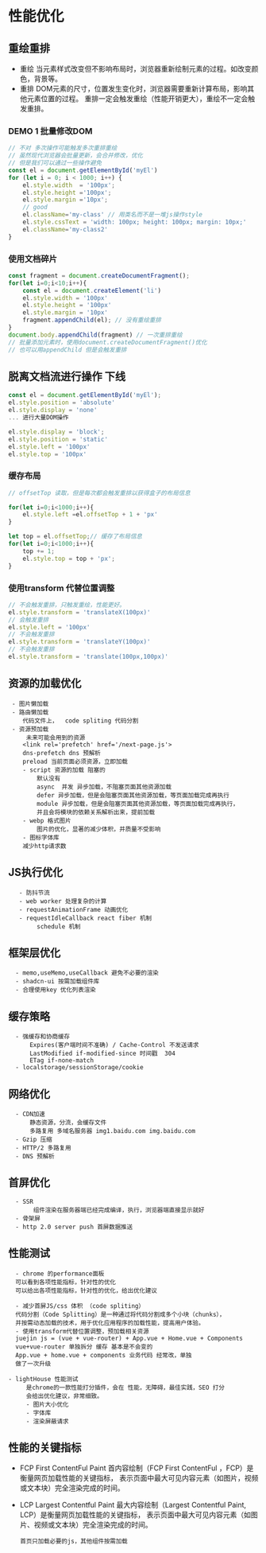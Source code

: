 # 性能优化

## 重绘重排

- 重绘
    当元素样式改变但不影响布局时，浏览器重新绘制元素的过程。如改变颜色，背景等。
- 重排
    DOM元素的尺寸，位置发生变化时，浏览器需要重新计算布局，影响其他元素位置的过程。
    重排一定会触发重绘（性能开销更大），重绘不一定会触发重排。

### DEMO 1 批量修改DOM 
```js
// 不对 多次操作可能触发多次重排重绘
// 虽然现代浏览器会批量更新，会合并修改，优化
// 但是我们可以通过一些操作避免
const el = document.getElementById('myEl')
for (let i = 0; i < 1000; i++) {
    el.style.width  = '100px';
    el.style.height ='100px';
    el.style.margin ='10px';
    // good
    el.className='my-class' // 用类名而不是一堆js操作style
    el.style.cssText = 'width: 100px; height: 100px; margin: 10px;'
    el.className='my-class2'
}
```

### 使用文档碎片
```js
const fragment = document.createDocumentFragment();
for(let i=0;i<10;i++){
    const el = document.createElement('li')
    el.style.width = '100px'
    el.style.height = '100px'
    el.style.margin = '10px'
    fragment.appendChild(el); // 没有重绘重排
}
document.body.appendChild(fragment) // 一次重排重绘
// 批量添加元素时，使用document.createDocumentFragment()优化
// 也可以用appendChild 但是会触发重排
```

## 脱离文档流进行操作 下线
```js
const el = document.getElementById('myEl');
el.style.position = 'absolute'
el.style.display = 'none'
... 进行大量DOM操作

el.style.display = 'block';
el.style.position = 'static'
el.style.left = '100px'
el.style.top = '100px'
```


### 缓存布局

```js
// offsetTop 读取，但是每次都会触发重排以获得盒子的布局信息

for(let i=0;i<1000;i++){
    el.style.left =el.offsetTop + 1 + 'px'
}

let top = el.offsetTop;// 缓存了布局信息
for(let i=0;i<1000;i++){
    top += 1;
    el.style.top = top + 'px';
}
```

### 使用transform 代替位置调整
```js
// 不会触发重排，只触发重绘，性能更好。
el.style.transform = 'translateX(100px)'
// 会触发重排
el.style.left = '100px'
// 不会触发重排
el.style.transform = 'translateY(100px)'
// 不会触发重排
el.style.transform = 'translate(100px,100px)'
```

## 资源的加载优化
     - 图片懒加载
     - 路由懒加载
        代码文件上，  code spliting 代码分割
     - 资源预加载
         未来可能会用到的资源
        <link rel='prefetch' href='/next-page.js'>
        dns-prefetch dns 预解析
        preload 当前页面必须资源，立即加载
        - script 资源的加载 阻塞的
            默认没有
            async  并发 异步加载，不阻塞页面其他资源加载
            defer 异步加载，但是会阻塞页面其他资源加载，等页面加载完成再执行    
            module 异步加载，但是会阻塞页面其他资源加载，等页面加载完成再执行，
            并且会将模块的依赖关系解析出来，提前加载
        - webp 格式图片
            图片的优化，显著的减少体积，并质量不受影响
        - 图标字体库
        减少http请求数

            
## JS执行优化
       - 防抖节流
       - web worker 处理复杂的计算
       - requestAnimationFrame 动画优化
       - requestIdleCallback react fiber 机制
            schedule 机制
       
## 框架层优化
      - memo,useMemo,useCallback 避免不必要的渲染
      - shadcn-ui 按需加载组件库
      - 合理使用key 优化列表渲染

## 缓存策略
      - 强缓存和协商缓存
          Expires(客户端时间不准确) / Cache-Control 不发送请求
          LastModified if-modified-since 时间戳  304
          ETag if-none-match 
      - localstorage/sessionStorage/cookie
## 网络优化
      - CDN加速
          静态资源，分流，会缓存文件
          多路复用 多域名服务器 img1.baidu.com img.baidu.com
      - Gzip 压缩
      - HTTP/2 多路复用
      - DNS 预解析

## 首屏优化
      - SSR 
           组件渲染在服务器端已经完成编译，执行，浏览器端直接显示就好
      - 骨架屏
      - http 2.0 server push 首屏数据推送

## 性能测试
      - chrome 的performance面板
      可以看到各项性能指标，针对性的优化
      可以给出各项性能指标，针对性的优化，给出优化建议

      - 减少首屏JS/css 体积 （code spliting）
      代码分割（Code Splitting）是一种通过将代码分割成多个小块（chunks），
      并按需动态加载的技术，用于优化应用程序的加载性能，提高用户体验。
      - 使用transform代替位置调整，预加载相关资源
      juejin js = (vue + vue-router) + App.vue + Home.vue + Components
      vue+vue-router 单独拆分 缓存 基本是不会变的
      App.vue + home.vue + components 业务代码 经常改，单独
      做了一次升级 

    - lightHouse 性能测试
         是chrome的一款性能打分插件，会在 性能，无障碍，最佳实践，SEO 打分
         会给出优化建议，非常细致。
         - 图片大小优化
         - 字体库
         - 渲染屏蔽请求

## 性能的关键指标
- FCP First ContentFul Paint
     首内容绘制（FCP First ContentFul ，FCP）是衡量网页加载性能的关键指标，
     表示页面中最大可见内容元素（如图片，视频或文本块）完全渲染完成的时间。

- LCP Largest Contentful Paint
     最大内容绘制（Largest Contentful Paint, LCP）是衡量网页加载性能的关键指标，
     表示页面中最大可见内容元素（如图片、视频或文本块）完全渲染完成的时间。
     

      首页只加载必要的js，其他组件按需加载

